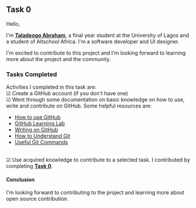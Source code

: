 ## **Task 0**

Hello,

I'm [**Taladeogo Abraham**](https://github.com/TaladeogoA), a final year student at the University of Lagos and a student of Altschool Africa. I'm a software developer and UI designer.

I'm excited to contribute to this project and I'm looking forward to learning more about the project and the community.

### **Tasks Completed**

Activities I completed in this task are:
<br/> &#x2611; Create a GitHub account (if you don't have one)
<br/> &#x2611; Went through some documentation on basic knowledge on how to use, write and contribute on GitHub. Some helpful resources are:

- [How to use GitHub](https://www.edureka.co/blog/how-to-use-github/)
- [GitHub Learning Lab](https://lab.github.com/)
- [Writing on GitHub](https://docs.github.com/en/github/writing-on-github/getting-started-with-writing-and-formatting-on-github/basic-writing-and-formatting-syntax#links)
- [How to Understand Git](https://www.freecodecamp.org/news/understanding-git-basics-commands-tips-tricks/)
- [Useful Git Commands](https://www.geeksforgeeks.org/top-12-most-used-git-commands-for-developers/)

<br/> &#x2611; Use acquired knowledge to contribute to a selected task. I contributed by completing [**Task 0**](https://github.com/Mboalab/Outreachy_December_2022-March_2023-Internships-Typhoid-diagnostics-Project/blob/main/Tasks/Starter%20tasks/Task%200/task%200.md).

#### **Conclusion**

I'm looking forward to contributing to the project and learning more about open source contribution.
